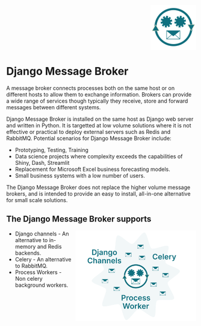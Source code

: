 <img src="assets/django_message_broker_icon_512.svg"
     alt="Django message broker icon"
     height=120
     width=120
     style="margin-right:0; margin-left: auto; display:block;" />
# Django Message Broker

A message broker connects processes both on the same host or on different hosts
to allow them to exchange information. Brokers can provide a wide range of services
though typically they receive, store and forward messages between different systems.

Django Message Broker is installed on the same host as Django web server and written
in Python. It is targetted at low volume solutions where it is not effective or
practical to deploy external servers such as Redis and RabbitMQ. Potential scenarios
for Django Message Broker include:

+ Prototyping, Testing, Training
+ Data science projects where complexity exceeds the capabilities of Shiny, Dash, Streamlit
+ Replacement for Microsoft Excel business forecasting models.
+ Small business systems with a low number of users.

The Django Message Broker does not replace the higher volume message brokers, and is
intended to provide an easy to install, all-in-one alternative for small scale solutions.

## The Django Message Broker supports

<img src="assets/DMB Ecosystem opt.svg"
     alt="Django message broker ecosystem"
     height=240
     width=320
     style="float: right; margin-left: 10px" />

+ Django channels - An alternative to in-memory and Redis backends.
+ Celery - An alternative to RabbitMQ.
+ Process Workers - Non celery background workers. 
